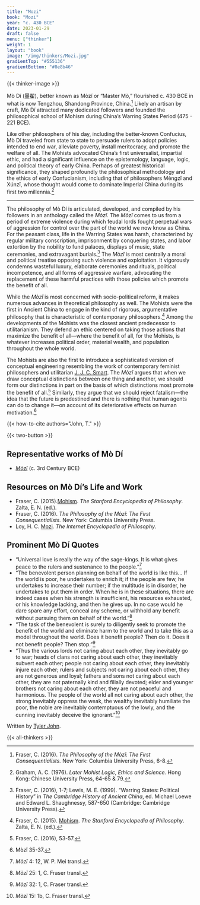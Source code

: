 ```yaml
---
title: "Mozi"
book: "Mozi"
year: "c. 430 BCE"
date: 2023-01-29
draft: false
menu: ["thinker"]
weight: 1
layout: "book"
image: "/img/thinkers/Mozi.jpg"
gradientTop: "#555136"
gradientBottom: "#8e8b46"
---
```


{{< thinker-image >}}

Mò Dí (墨翟), better known as Mòzǐ or “Master Mò,” flourished c. 430 BCE in what is now Tengzhou, Shandong Province, China.[^1] Likely an artisan by craft, Mò Dí attracted many dedicated followers and founded the philosophical school of Mohism during China’s Warring States Period (475 - 221 BCE).

Like other philosophers of his day, including the better-known Confucius, Mò Dí traveled from state to state to persuade rulers to adopt policies intended to end war, alleviate poverty, install meritocracy, and promote the welfare of all. The Mohists advocated China’s first universalist, impartial ethic, and had a significant influence on the epistemology, language, logic, and political theory of early China. Perhaps of greatest historical significance, they shaped profoundly the philosophical methodology and the ethics of early Confucianism, including that of philosophers Mèngzǐ and Xúnzǐ, whose thought would come to dominate Imperial China during its first two millennia.[^2]

---

The philosophy of Mò Dí is articulated, developed, and compiled by his followers in an anthology called the _Mòzǐ_. The _Mòzǐ_ comes to us from a period of extreme violence during which feudal lords fought perpetual wars of aggression for control over the part of the world we now know as China. For the peasant class, life in the Warring States was harsh, characterized by regular military conscription, imprisonment by conquering states, and labor extortion by the nobility to fund palaces, displays of music, state ceremonies, and extravagant burials.[^3] The _Mòzǐ_ is most centrally a moral and political treatise opposing such violence and exploitation. It vigorously condemns wasteful luxury, elaborate ceremonies and rituals, political incompetence, and all forms of aggressive warfare, advocating the replacement of these harmful practices with those policies which promote the benefit of all.

While the _Mòzǐ_ is most concerned with socio-political reform, it makes numerous advances in theoretical philosophy as well. The Mohists were the first in Ancient China to engage in the kind of rigorous, argumentative philosophy that is characteristic of contemporary philosophers.[^4] Among the developments of the Mohists was the closest ancient predecessor to utilitarianism. They defend an ethic centered on taking those actions that maximize the benefit of all—where the benefit of all, for the Mohists, is whatever increases political order, material wealth, and population throughout the whole world.

The Mohists are also the first to introduce a sophisticated version of conceptual engineering resembling the work of contemporary feminist philosophers and utilitarian [J. J. C. Smart](https://en.wikipedia.org/wiki/J._J._C._Smart). The _Mòzǐ_ argues that when we draw conceptual distinctions between one thing and another, we should form our distinctions in part on the basis of which distinctions most promote the benefit of all.[^5] Similarly, they argue that we should reject fatalism—the idea that the future is predestined and there is nothing that human agents can do to change it—on account of its deteriorative effects on human motivation.[^6]

{{< how-to-cite authors="John, T." >}}

{{< two-button >}}

## Representative works of Mò Dí

- _[Mòzǐ](https://ctext.org/mozi)_ (c. 3rd Century BCE)

## Resources on Mò Dí’s Life and Work

- Fraser, C. (2015).[Mohism](https://plato.stanford.edu/entries/sidgwick/). _The Stanford Encyclopedia of Philosophy_. Zalta, E. N. (ed.).
- Fraser, C. (2016). _The Philosophy of the Mòzǐ_: _The First Consequentialists._ New York: Columbia University Press.
- Loy, H. C. [Mozi](https://www.iep.utm.edu/mozi/). _The Internet Encyclopedia of Philosophy_.

## Prominent Mò Dí Quotes

- “Universal love is really the way of the sage-kings. It is what gives peace to the rulers and sustenance to the people.”[^7]
- “The benevolent person planning on behalf of the world is like this… If the world is poor, he undertakes to enrich it; if the people are few, he undertakes to increase their number; if the multitude is in disorder, he undertakes to put them in order. When he is in these situations, there are indeed cases when his strength is insufficient, his resources exhausted, or his knowledge lacking, and then he gives up. In no case would he dare spare any effort, conceal any scheme, or withhold any benefit without pursuing them on behalf of the world.”[^8]
- “The task of the benevolent is surely to diligently seek to promote the benefit of the world and eliminate harm to the world and to take this as a model throughout the world. Does it benefit people? Then do it. Does it not benefit people? Then stop.”[^9]
- “Thus the various lords not caring about each other, they inevitably go to war; heads of clans not caring about each other, they inevitably subvert each other; people not caring about each other, they inevitably injure each other; rulers and subjects not caring about each other, they are not generous and loyal; fathers and sons not caring about each other, they are not paternally kind and filially devoted; elder and younger brothers not caring about each other, they are not peaceful and harmonious. The people of the world all not caring about each other, the strong inevitably oppress the weak, the wealthy inevitably humiliate the poor, the noble are inevitably contemptuous of the lowly, and the cunning inevitably deceive the ignorant.”[^10]

Written by [Tyler John](https://philpeople.org/profiles/tyler-john-1).

{{< all-thinkers >}}

[^1]: Fraser, C. (2016). _The Philosophy of the Mòzǐ_: _The First Consequentialists._ New York: Columbia University Press, 6-8.
[^2]: Graham, A. C. (1976). _Later Mohist Logic_, _Ethics and Science._ Hong Kong: Chinese University Press, 64-65 & 79.
[^3]: Fraser, C. (2016), 1-7; Lewis, M. E. (1999). “Warring States: Political History” in _The Cambridge History of Ancient China_, ed. Michael Loewe and Edward L. Shaughnessy, 587-650 (Cambridge: Cambridge University Press).
[^4]: Fraser, C. (2015). [Mohism](https://plato.stanford.edu/entries/mohism/). _The Stanford Encyclopedia of Philosophy_. Zalta, E. N. (ed.).
[^5]: Fraser, C. (2016), 53-57.
[^6]: Mòzǐ 35-37.
[^7]: _Mòzǐ_ 4: 12, W. P. Mei transl.
[^8]: _Mòzǐ_ 25: 1, C. Fraser transl.
[^9]: _Mòzǐ_ 32: 1, C. Fraser transl.
[^10]: _Mòzǐ_ 15: 1b, C. Fraser transl.
